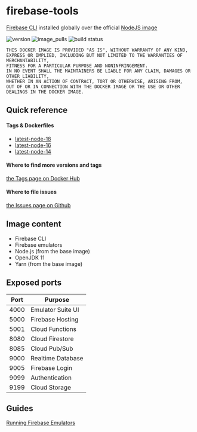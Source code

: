 # firebase-tools

[Firebase CLI](https://www.npmjs.com/package/firebase-tools) installed globally over the official [NodeJS image](https://hub.docker.com/_/node)

![version](https://img.shields.io/docker/v/liveonit/firebase-tools?sort=semver)
![image_pulls](https://img.shields.io/docker/pulls/liveonit/firebase-tools?label=pulls)
![build status](https://github.com/liveonit/firebase-tools-docker/actions/workflows/default.yml/badge.svg)

```
THIS DOCKER IMAGE IS PROVIDED "AS IS", WITHOUT WARRANTY OF ANY KIND,
EXPRESS OR IMPLIED, INCLUDING BUT NOT LIMITED TO THE WARRANTIES OF MERCHANTABILITY,
FITNESS FOR A PARTICULAR PURPOSE AND NONINFRINGEMENT.
IN NO EVENT SHALL THE MAINTAINERS BE LIABLE FOR ANY CLAIM, DAMAGES OR OTHER LIABILITY,
WHETHER IN AN ACTION OF CONTRACT, TORT OR OTHERWISE, ARISING FROM,
OUT OF OR IN CONNECTION WITH THE DOCKER IMAGE OR THE USE OR OTHER DEALINGS IN THE DOCKER IMAGE.
```

## Quick reference

#### Tags & Dockerfiles
* [latest-node-18](https://github.com/liveonit/firebase-tools-docker/blob/main/Dockerfile.node18)
* [latest-node-16](https://github.com/liveonit/firebase-tools-docker/blob/main/Dockerfile.node16)
* [latest-node-14](https://github.com/liveonit/firebase-tools-docker/blob/main/Dockerfile.node14)

#### Where to find more versions and tags
[the Tags page on Docker Hub](https://hub.docker.com/r/liveonit/firebase-tools/tags)

#### Where to file issues
[the Issues page on Github](https://github.com/liveonit/firebase-tools-docker/issues)


## Image content

* Firebase CLI
* Firebase emulators
* Node.js (from the base image)
* OpenJDK 11
* Yarn (from the base image)

## Exposed ports

| Port | Purpose           |
| ---- | ----------------- |
| 4000 | Emulator Suite UI |
| 5000 | Firebase Hosting  |
| 5001 | Cloud Functions   |
| 8080 | Cloud Firestore   |
| 8085 | Cloud Pub/Sub     |
| 9000 | Realtime Database |
| 9005 | Firebase Login    |
| 9099 | Authentication    |
| 9199 | Cloud Storage     |

## Guides

[Running Firebase Emulators](https://github.com/liveonit/firebase-tools-docker/blob/main/doc/guide/running_firebase_emulators.md)

